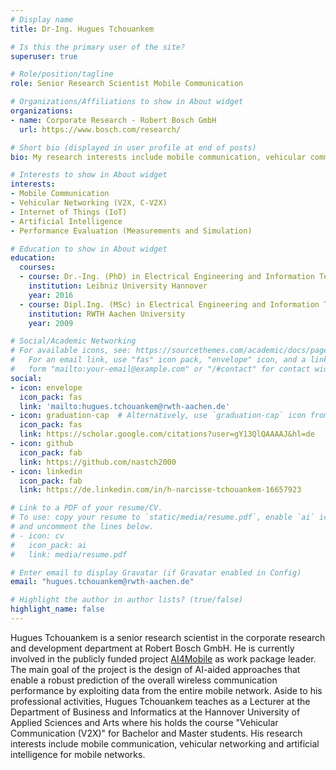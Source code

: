 ```yaml
---
# Display name
title: Dr-Ing. Hugues Tchouankem

# Is this the primary user of the site?
superuser: true

# Role/position/tagline
role: Senior Research Scientist Mobile Communication

# Organizations/Affiliations to show in About widget
organizations:
- name: Corporate Research - Robert Bosch GmbH
  url: https://www.bosch.com/research/

# Short bio (displayed in user profile at end of posts)
bio: My research interests include mobile communication, vehicular communication (V2X, C-V2X) and IoT

# Interests to show in About widget
interests:
- Mobile Communication
- Vehicular Networking (V2X, C-V2X)
- Internet of Things (IoT)
- Artificial Intelligence
- Performance Evaluation (Measurements and Simulation)

# Education to show in About widget
education:
  courses:
  - course: Dr.-Ing. (PhD) in Electrical Engineering and Information Technology
    institution: Leibniz University Hannover
    year: 2016
  - course: Dipl.Ing. (MSc) in Electrical Engineering and Information Technology
    institution: RWTH Aachen University
    year: 2009

# Social/Academic Networking
# For available icons, see: https://sourcethemes.com/academic/docs/page-builder/#icons
#   For an email link, use "fas" icon pack, "envelope" icon, and a link in the
#   form "mailto:your-email@example.com" or "/#contact" for contact widget.
social:
- icon: envelope
  icon_pack: fas
  link: 'mailto:hugues.tchouankem@rwth-aachen.de'
- icon: graduation-cap  # Alternatively, use `graduation-cap` icon from `ai` icon pack
  icon_pack: fas
  link: https://scholar.google.com/citations?user=gY13QlQAAAAJ&hl=de
- icon: github
  icon_pack: fab
  link: https://github.com/nastch2000
- icon: linkedin
  icon_pack: fab
  link: https://de.linkedin.com/in/h-narcisse-tchouankem-16657923

# Link to a PDF of your resume/CV.
# To use: copy your resume to `static/media/resume.pdf`, enable `ai` icons in `params.toml`, 
# and uncomment the lines below.
# - icon: cv
#   icon_pack: ai
#   link: media/resume.pdf

# Enter email to display Gravatar (if Gravatar enabled in Config)
email: "hugues.tchouankem@rwth-aachen.de"

# Highlight the author in author lists? (true/false)
highlight_name: false
---
```


Hugues Tchouankem is a senior research scientist in the corporate research and development department at Robert Bosch GmbH. He is currently involved in the publicly funded project [AI4Mobile](https://www.ai4mobile.org) as work package leader. The main goal of the project is the design of AI-aided approaches that enable a robust prediction of the overall wireless communication performance by exploiting data from the entire mobile network. Aside to his professional activities, Hugues Tchouankem teaches as a Lecturer at the Department of Business and Informatics at the Hannover University of Applied Sciences and Arts where his holds the course "Vehicular Communication (V2X)" for Bachelor and Master students. His research interests include mobile communication, vehicular networking and artificial intelligence for mobile networks.

